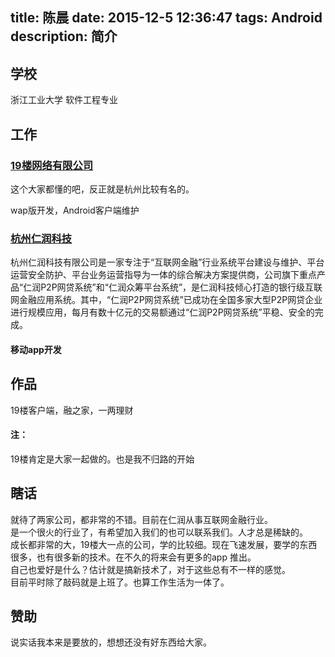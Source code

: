 title: 陈晨
date: 2015-12-5 12:36:47
tags: Android
description: 简介
---

## 学校
浙江工业大学 软件工程专业  
## 工作  
### [19楼网络有限公司](http://www.19lou.com/)  
这个大家都懂的吧，反正就是杭州比较有名的。  

wap版开发，Android客户端维护  
### [杭州仁润科技](http://www.renrunkeji.com)  

杭州仁润科技有限公司是一家专注于“互联网金融”行业系统平台建设与维护、平台运营安全防护、平台业务运营指导为一体的综合解决方案提供商，公司旗下重点产品“仁润P2P网贷系统”和“仁润众筹平台系统”，是仁润科技倾心打造的银行级互联网金融应用系统。其中，“仁润P2P网贷系统”已成功在全国多家大型P2P网贷企业进行规模应用，每月有数十亿元的交易额通过“仁润P2P网贷系统”平稳、安全的完成。  
#### 移动app开发
## 作品
19楼客户端，融之家，一两理财
#### 注：
19楼肯定是大家一起做的。也是我不归路的开始
## 瞎话
就待了两家公司，都非常的不错。目前在仁润从事互联网金融行业。  
是一个很火的行业了，有希望加入我们的也可以联系我们。人才总是稀缺的。  
成长都非常的大，19楼大一点的公司，学的比较细。现在飞速发展，要学的东西很多，也有很多新的技术。在不久的将来会有更多的app
推出。  
自己也爱好是什么？估计就是搞新技术了，对于这些总有不一样的感觉。  
目前平时除了敲码就是上班了。也算工作生活为一体了。

## 赞助
说实话我本来是要放的，想想还没有好东西给大家。




	